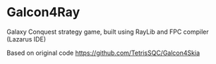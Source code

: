 # Galcon4Ray
Galaxy Conquest strategy game, built using RayLib and FPC compiler (Lazarus IDE)

Based on original code https://github.com/TetrisSQC/Galcon4Skia 

